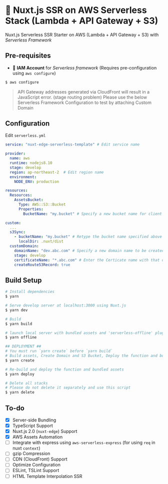 # 🚀 Nuxt.js SSR on AWS Serverless Stack (Lambda + API Gateway + S3)

Nuxt.js Serverless SSR Starter on AWS (Lambda + API Gateway + S3) with *Serverless Framework* 
  
## Pre-requisites
- 🔑 **IAM Account** for *Serverless framework* (Requires pre-configuration using `aws configure`)

```bash
$ aws configure
```

> API Gateway addresses generated via CloudFront will result in a JavaScript error. (stage routing problem) Please use the below Serverless Framework Configuration to test by attaching Custom Domain

## Configuration

Edit `serverless.yml`

```yaml
service: "nuxt-edge-serverless-template" # Edit service name

provider:
  name: aws
  runtime: nodejs8.10
  stage: develop
  region: ap-northeast-2  # Edit region name
  environment:
    NODE_ENV: production

resources:
  Resources:
    AssetsBucket:
      Type: AWS::S3::Bucket
      Properties:
        BucketName: "my.bucket" # Specify a new bucket name for client assets

custom:
  ...
  s3Sync:
    - bucketName: "my.bucket" # Retype the bucket name specified above
      localDir: .nuxt/dist
  customDomain:
    domainName: "dev.abc.com" # Specify a new domain name to be created
    stage: develop
    certificateName: "*.abc.com" # Enter the Certicate name with that domain
    createRoute53Record: true
```

## Build Setup

```bash
# Install dependencies
$ yarn

# Serve develop server at localhost:3000 using Nuxt.js
$ yarn dev

# Build
$ yarn build

# launch local server with bundled assets and 'serverless-offline' plugin
$ yarn offline

## DEPLOYMENT ##
# You must run `yarn create` before `yarn build`
# Build assets, Create Domain and S3 Bucket, Deploy the function and bundled assets
$ yarn create

# Re-build and deploy the function and bundled assets
$ yarn deploy

# Delete all stacks
# Please do not delete it separately and use this script
$ yarn delete
```

## To-do
- [x] Server-side Bundling
- [x] TypeScript Support
- [x] Nuxt.js 2.0 (`nuxt-edge`) Support
- [x] AWS Assets Automation
- [ ] Integrate with express using `aws-serverless-express` (for using `req` in nuxt `context`)
- [ ] gzip Compression
- [ ] CDN (CloudFront) Support
- [ ] Optimize Configuration
- [ ] ESLint, TSLint Support
- [ ] HTML Template Interpolation SSR
